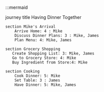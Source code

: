 :::mermaid

journey
    title Having Dinner Together

    section Mike's Arrival
        Arrive Home: 4 : Mike
        Discuss Dinner Plans: 3 : Mike, James
        Plan Menu: 4: Mike, James

    section Grocery Shopping
       Create Shopping List: 3: Mike, James 
       Go to Grocery Store: 4: Mike 
       Buy Ingredient from Store:4: Mike

    section Cooking
        Cook Dinner: 5: Mike 
        Set Table: 3 : James
        Have Dinner: 5: Mike, James